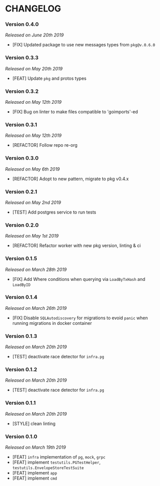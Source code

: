 # CHANGELOG

### Version 0.4.0

*Released on June 20th 2019*

- [FIX] Updated package to use new messages types from `pkg@v.0.6.0`

### Version 0.3.3

*Released on May 20th 2019*

- [FEAT] Update `pkg` and protos types

### Version 0.3.2

*Released on May 12th 2019*

- [FIX] Bug on linter to make files compatible to 'goimports'-ed

### Version 0.3.1

*Released on May 12th 2019*

- [REFACTOR] Follow repo re-org

### Version 0.3.0

*Released on May 6th 2019*

- [REFACTOR] Adopt to new pattern, migrate to pkg v0.4.x

### Version 0.2.1

*Released on May 2nd 2019*

- [TEST] Add postgres service to run tests

### Version 0.2.0

*Released on May 1st 2019*

- [REFACTOR] Refactor worker with new pkg version, linting & ci

### Version 0.1.5

*Released on March 28th 2019*

- [FIX] Add Where conditions when querying via `LoadByTxHash` and `LoadByID`

### Version 0.1.4

*Released on March 26th 2019*

- [FIX] Disable `SQLAutodiscovery` for migrations to evoid `panic` when running migrations in docker container

### Version 0.1.3

*Released on March 20th 2019*

- [TEST] deactivate race detector for `infra.pg`

### Version 0.1.2

*Released on March 20th 2019*

- [TEST] deactivate race detector for `infra.pg`

### Version 0.1.1

*Released on March 20th 2019*

- [STYLE] clean linting

### Version 0.1.0

*Released on March 19th 2019*

- [FEAT] `infra` implementation of `pg`, `mock`, `grpc`
- [FEAT] implement `testutils.PGTestHelper`, `testutils.EnvelopeStoreTestSuite`
- [FEAT] implement `app`
- [FEAT] implement `cmd`
  